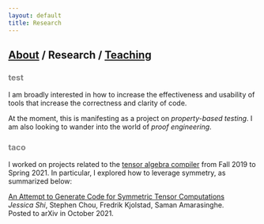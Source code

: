```yaml
---
layout: default
title: Research
---
```


## [About](https://jwshi21.github.io/) / Research / [Teaching](https://jwshi21.github.io/teaching.html)

### <span style="color:gray">test</span>

I am broadly interested in how to increase the effectiveness and usability of tools that increase the correctness and clarity of code. 

At the moment, this is manifesting as a project on _property-based testing_. I am also looking to wander into the world of _proof engineering_.

### <span style="color:gray">taco</span>

I worked on projects related to the [tensor algebra compiler](https://tensor-compiler.org/) from Fall 2019 to Spring 2021. In particular, I explored how to leverage symmetry, as summarized below:

[An Attempt to Generate Code for Symmetric Tensor Computations](https://arxiv.org/abs/2110.00186)  
_Jessica Shi_, Stephen Chou, Fredrik Kjolstad, Saman Amarasinghe.  
Posted to arXiv in October 2021. 
